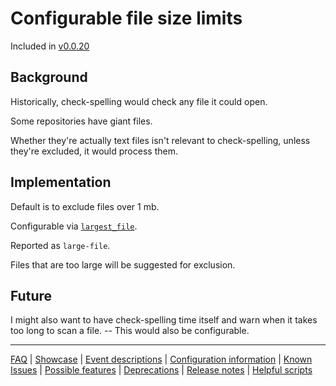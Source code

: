 # Configurable file size limits

Included in [v0.0.20](https://github.com/check-spelling/check-spelling/releases/tag/v0.0.20)

## Background

Historically, check-spelling would check any file it could open.

Some repositories have giant files.

Whether they're actually text files isn't relevant to check-spelling, unless they're excluded, it would process them.

## Implementation

Default is to exclude files over 1 mb.

Configurable via [`largest_file`](Configuration.md#largestfile).

Reported as `large-file`.

Files that are too large will be suggested for exclusion.

## Future

I might also want to have check-spelling time itself and warn when it takes too long to scan a file. -- This would also be configurable.

---
[FAQ](FAQ.md) | [Showcase](Showcase.md) | [Event descriptions](Event-descriptions.md) | [Configuration information](Configuration-information.md) | [Known Issues](Known-Issues.md) | [Possible features](Possible-features.md) | [Deprecations](Deprecations.md) | [Release notes](Release-notes.md) | [Helpful scripts](Helpful-scripts.md)
